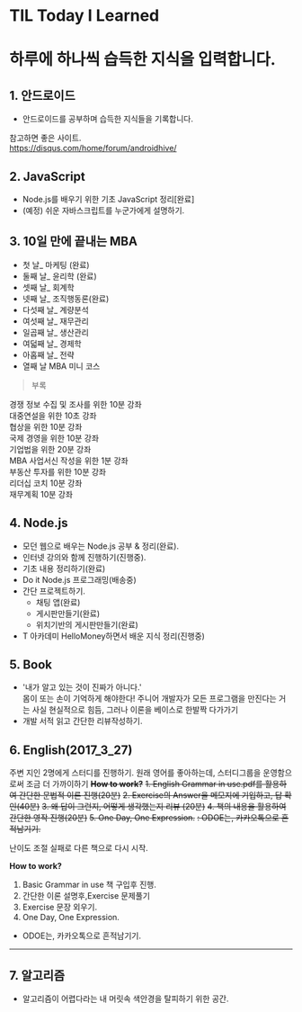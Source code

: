 # TIL Today I Learned

# 하루에 하나씩 습득한 지식을 입력합니다.

## 1. 안드로이드
- 안드로이드를 공부하며 습득한 지식들을 기록합니다.  

참고하면 좋은 사이트.  
https://disqus.com/home/forum/androidhive/  


## 2. JavaScript
- Node.js를 배우기 위한 기초 JavaScript 정리[완료]
- (예정) 쉬운 자바스크립트를 누군가에게 설명하기.

## 3. 10일 만에 끝내는 MBA
- 첫 날_ 마케팅 (완료)
- 둘째 날_ 윤리학 (완료)
- 셋째 날_ 회계학
- 넷째 날_ 조직행동론(완료)
- 다섯째 날_ 계량분석  
- 여섯째 날_ 재무관리
- 일곱째 날_ 생산관리
- 여덟째 날_ 경제학
- 아홉째 날_ 전략
- 열째 날 MBA 미니 코스

> 부록

경쟁 정보 수집 및 조사를 위한 10분 강좌  
대중연설을 위한 10초 강좌  
협상을 위한 10분 강좌  
국제 경영을 위한 10분 강좌    
기업법을 위한 20분 강좌  
MBA 사업서신 작성을 위한 1분 강좌  
부동산 투자를 위한 10분 강좌  
리더십 코치 10분 강좌  
재무계획 10분 강좌  

## 4. Node.js  
- 모던 웹으로 배우는 Node.js 공부 & 정리(완료).  
- 인터넷 강의와 함께 진행하기(진행중).  
- 기초 내용 정리하기(완료)  
- Do it Node.js 프로그래밍(배송중)
- 간단 프로젝트하기.
  - 채팅 앱(완료)
  - 게시판만들기(완료)
  - 위치기반의 게시판만들기(완료)
- T 아카데미 HelloMoney하면서 배운 지식 정리(진행중)

## 5. Book
- '내가 알고 있는 것이 진짜가 아니다.'  
몸이 또는 손이 기억하게 해야한다! 주니어 개발자가 모든 프로그램을 만진다는 거는 사실 현실적으로 힘듬, 그러나 이론을 베이스로 한발짝 다가가기  
- 개발 서적 읽고 간단한 리뷰작성하기.  

## 6. English(2017_3_27)
주변 지인 2명에게 스터디를 진행하기.
원래 영어를 좋아하는데, 스터디그룹을 운영함으로써 조금 더 가까이하기
~~**How to work?**~~
~~1. English Grammar in use.pdf를 활용하여 간단한 문법적 이론 진행(20분)~~
~~2. Exercise의 Answer을 메모지에 기입하고, 답 확인(40분)~~
~~3. 왜 답이 그런지, 어떻게 생각했는지 리뷰 (20분)~~
~~4. 책의 내용을 활용하여 간단한 영작 진행(20분)~~
~~5. One Day, One Expression.~~
~~: ODOE는, 카카오톡으로 흔적남기기.~~

난이도 조절 실패로 다른 책으로 다시 시작.

**How to work?**
1. Basic Grammar in use 책 구입후 진행.
2. 간단한 이론 설명후,Exercise 문제풀기
3. Exercise 문장 외우기.
4. One Day, One Expression.
- ODOE는, 카카오톡으로 흔적남기기.

---

## 7. 알고리즘
 - 알고리즘이 어렵다라는 내 머릿속 색안경을 탈피하기 위한 공간.
